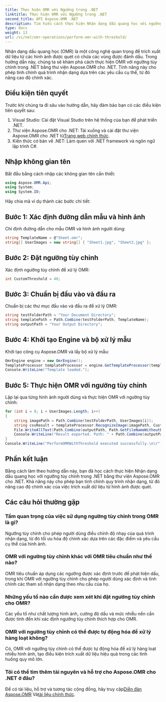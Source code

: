 ```yaml
---
title: Thực hiện OMR với Ngưỡng trong .NET
linktitle: Thực hiện OMR với Ngưỡng trong .NET
second_title: API Aspose.OMR .NET
description: Tìm hiểu cách thực hiện Nhận dạng dấu quang học với ngưỡng tùy chỉnh trong .NET bằng Aspose.OMR cho .NET. Nâng cao độ chính xác của dữ liệu từ hình ảnh được quét!
type: docs
weight: 13
url: /vi/net/omr-operations/perform-omr-with-threshold/
---
```

Nhận dạng dấu quang học (OMR) là một công nghệ quan trọng để trích xuất dữ liệu từ các hình ảnh được quét có chứa các vùng được đánh dấu. Trong hướng dẫn này, chúng ta sẽ khám phá cách thực hiện OMR với ngưỡng tùy chỉnh trong .NET bằng thư viện Aspose.OMR cho .NET. Tính năng này cho phép tinh chỉnh quá trình nhận dạng dựa trên các yêu cầu cụ thể, từ đó nâng cao độ chính xác.
## Điều kiện tiên quyết
Trước khi chúng ta đi sâu vào hướng dẫn, hãy đảm bảo bạn có các điều kiện tiên quyết sau:
1. Visual Studio: Cài đặt Visual Studio trên hệ thống của bạn để phát triển .NET.
2.  Thư viện Aspose.OMR cho .NET: Tải xuống và cài đặt thư viện Aspose.OMR cho .NET từ[Trang web chính thức](https://releases.aspose.com/omr/net/).
3. Kiến thức cơ bản về .NET: Làm quen với .NET framework và ngôn ngữ lập trình C#.
## Nhập không gian tên
Bắt đầu bằng cách nhập các không gian tên cần thiết:
```csharp
using Aspose.OMR.Api;
using System;
using System.IO;
```
Hãy chia mã ví dụ thành các bước chi tiết:
## Bước 1: Xác định đường dẫn mẫu và hình ảnh
Chỉ định đường dẫn cho mẫu OMR và hình ảnh người dùng:
```csharp
string TemplateName = @"Sheet.omr";
string[] UserImages = new string[] { "Sheet1.jpg", "Sheet2.jpg" };
```
## Bước 2: Đặt ngưỡng tùy chỉnh
Xác định ngưỡng tùy chỉnh để xử lý OMR:
```csharp
int CustomThreshold = 40;
```
## Bước 3: Chuẩn bị đầu vào và đầu ra
Chuẩn bị các thư mục đầu vào và đầu ra để xử lý OMR:
```csharp
string testFolderPath = "Your Document Directory";
string templatePath = Path.Combine(testFolderPath, TemplateName);
string outputPath = "Your Output Directory";
```
## Bước 4: Khởi tạo Engine và bộ xử lý mẫu
Khởi tạo công cụ Aspose.OMR và lấy bộ xử lý mẫu:
```csharp
OmrEngine engine = new OmrEngine();
TemplateProcessor templateProcessor = engine.GetTemplateProcessor(templatePath);
Console.WriteLine("Template loaded.");
```
## Bước 5: Thực hiện OMR với ngưỡng tùy chỉnh
Lặp lại qua từng hình ảnh người dùng và thực hiện OMR với ngưỡng tùy chỉnh:
```csharp
for (int i = 0; i < UserImages.Length; i++)
{
    string imagePath = Path.Combine(testFolderPath, UserImages[i]);
    string csvResult = templateProcessor.RecognizeImage(imagePath, CustomThreshold).GetCsv();
    File.WriteAllText(Path.Combine(outputPath, Path.GetFileNameWithoutExtension(UserImages[i]) + "_Threshold.csv"), csvResult);
    Console.WriteLine("Result exported. Path: " + Path.Combine(outputPath, Path.GetFileNameWithoutExtension(UserImages[i]) + "_Threshold.csv"));
}
Console.WriteLine("PerformOMRWithThreshold executed successfully.\n\r");
```
## Phần kết luận
Bằng cách làm theo hướng dẫn này, bạn đã học cách thực hiện Nhận dạng dấu quang học với ngưỡng tùy chỉnh trong .NET bằng thư viện Aspose.OMR cho .NET. Khả năng này cho phép bạn tinh chỉnh quy trình nhận dạng, từ đó nâng cao độ chính xác của việc trích xuất dữ liệu từ hình ảnh được quét.
## Các câu hỏi thường gặp
### Tầm quan trọng của việc sử dụng ngưỡng tùy chỉnh trong OMR là gì?
Ngưỡng tùy chỉnh cho phép người dùng điều chỉnh độ nhạy của quá trình nhận dạng, từ đó tối ưu hóa độ chính xác dựa trên các đặc điểm và yêu cầu cụ thể của hình ảnh.
### OMR với ngưỡng tùy chỉnh khác với OMR tiêu chuẩn như thế nào?
OMR tiêu chuẩn áp dụng các ngưỡng được xác định trước để phát hiện dấu, trong khi OMR với ngưỡng tùy chỉnh cho phép người dùng xác định và tinh chỉnh các tham số nhận dạng theo nhu cầu của họ.
### Những yếu tố nào cần được xem xét khi đặt ngưỡng tùy chỉnh cho OMR?
Các yếu tố như chất lượng hình ảnh, cường độ dấu và mức nhiễu nền cần được tính đến khi xác định ngưỡng tùy chỉnh thích hợp cho OMR.
### OMR với ngưỡng tùy chỉnh có thể được tự động hóa để xử lý hàng loạt không?
Có, OMR với ngưỡng tùy chỉnh có thể được tự động hóa để xử lý hàng loạt nhiều hình ảnh, tạo điều kiện trích xuất dữ liệu hiệu quả trong các tình huống quy mô lớn.
### Tôi có thể tìm thêm tài nguyên và hỗ trợ cho Aspose.OMR cho .NET ở đâu?
 Để có tài liệu, hỗ trợ và tương tác cộng đồng, hãy truy cập[Diễn đàn Aspose.OMR](https://forum.aspose.com/c/omr/38) Và[tài liệu chính thức](https://reference.aspose.com/omr/net/).